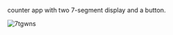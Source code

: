 
counter app with two 7-segment display and a button.

![7tgwns](https://github.com/0asa0/Applications-with-STM32F407-Discovery-Board/assets/134441532/ea0cc274-23e7-42d5-a2c3-8732b4094a30)
